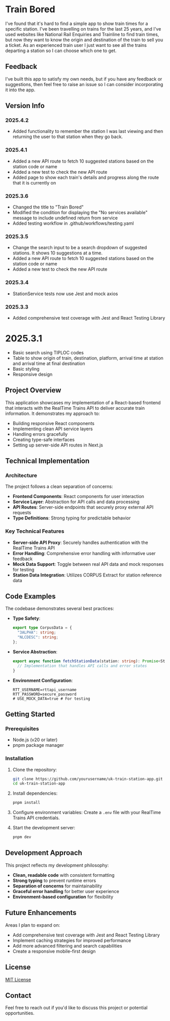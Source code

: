 # Train Bored

I've found that it's hard to find a simple app to show train times for a specific station. I've been travelling on trains for the last 25 years, and I've used websites like National Rail Enquiries and Trainline to find train times, but now they want to know the origin and destination of the train to sell you a ticket. As an experienced train user I just want to see all the trains departing a station so I can choose which one to get.

## Feedback
I've built this app to satisfy my own needs, but if you have any feedback or suggestions, then feel free to raise an issue so I can consider incorporating it into the app.

## Version Info

### 2025.4.2
- Added functionality to remember the station I was last viewing and then returning the user to that station when they go back.

### 2025.4.1
- Added a new API route to fetch 10 suggested stations based on the station code or name
- Added a new test to check the new API route 
- Added page to show each train's details and progress along the route that it is currently on

### 2025.3.6
- Changed the title to "Train Bored"
- Modified the condition for displaying the "No services available" message to include undefined return from service
- Added testing workflow in .github/workflows/testing.yaml

### 2025.3.5
- Change the search input to be a search dropdown of suggested stations. It shows 10 suggestions at a time.
- Added a new API route to fetch 10 suggested stations based on the station code or name
- Added a new test to check the new API route

### 2025.3.4
- StationService tests now use Jest and mock axios

### 2025.3.3
- Added comprehensive test coverage with Jest and React Testing Library

# 2025.3.1
- Basic search using TIPLOC codes
- Table to show origin of train, destination, platform, arrival time at station and arrival time at final destination 
- Basic styling
- Responsive design


## Project Overview

This application showcases my implementation of a React-based frontend that interacts with the RealTime Trains API to deliver accurate train information. It demonstrates my approach to:

- Building responsive React components
- Implementing clean API service layers
- Handling errors gracefully
- Creating type-safe interfaces
- Setting up server-side API routes in Next.js

## Technical Implementation

### Architecture

The project follows a clean separation of concerns:

- **Frontend Components**: React components for user interaction
- **Service Layer**: Abstraction for API calls and data processing
- **API Routes**: Server-side endpoints that securely proxy external API requests
- **Type Definitions**: Strong typing for predictable behavior

### Key Technical Features

- **Server-side API Proxy**: Securely handles authentication with the RealTime Trains API
- **Error Handling**: Comprehensive error handling with informative user feedback
- **Mock Data Support**: Toggle between real API data and mock responses for testing
- **Station Data Integration**: Utilizes CORPUS Extract for station reference data

## Code Examples

The codebase demonstrates several best practices:

- **Type Safety**:
  ```typescript
  export type CorpusData = {
    "3ALPHA": string;
    "NLCDESC": string;
  };
  ```

- **Service Abstraction**:
  ```typescript
  export async function fetchStationData(station: string): Promise<StationData> {
    // Implementation that handles API calls and error states
  }
  ```

- **Environment Configuration**:
  ```
  RTT_USERNAME=rttapi_username
  RTT_PASSWORD=secure_password
  # USE_MOCK_DATA=true # For testing
  ```

## Getting Started

### Prerequisites

- Node.js (v20 or later)
- pnpm package manager

### Installation

1. Clone the repository:
   ```bash
   git clone https://github.com/yourusername/uk-train-station-app.git
   cd uk-train-station-app
   ```

2. Install dependencies:
   ```bash
   pnpm install
   ```

3. Configure environment variables:
   Create a `.env` file with your RealTime Trains API credentials.

4. Start the development server:
   ```bash
   pnpm dev
   ```

## Development Approach

This project reflects my development philosophy:

- **Clean, readable code** with consistent formatting
- **Strong typing** to prevent runtime errors
- **Separation of concerns** for maintainability
- **Graceful error handling** for better user experience
- **Environment-based configuration** for flexibility

## Future Enhancements

Areas I plan to expand on:

- Add comprehensive test coverage with Jest and React Testing Library
- Implement caching strategies for improved performance
- Add more advanced filtering and search capabilities
- Create a responsive mobile-first design

## License

[MIT License](LICENSE)

## Contact

Feel free to reach out if you'd like to discuss this project or potential opportunities.

